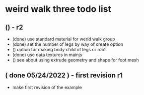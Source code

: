 # weird walk three todo list

## () - r2
* (done) use standard material for werid walk group
* (done) set the number of legs by way of create option
* () option for making body child of legs or root
* (done) use data textures in mainjs
* () see about using extrude geometry and shape for foot mesh

## ( done 05/24/2022 ) - first revision r1
* make first revision of the example